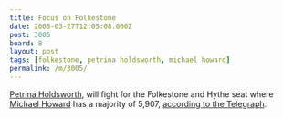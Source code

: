 ```yaml
---
title: Focus on Folkestone
date: 2005-03-27T12:05:08.000Z
post: 3005
board: 8
layout: post
tags: [folkestone, petrina holdsworth, michael howard]
permalink: /m/3005/
---
```

<a href="/wiki/petrina+holdsworth">Petrina Holdsworth</a>, will fight for the Folkestone and Hythe seat where <a href="/wiki/michael+howard">Michael Howard</a> has a majority of 5,907, <a href="http://www.telegraph.co.uk/news/main.jhtml?xml=/news/2005/03/25/uukip.xml&sSheet=/portal/2005/03/25/ixportaltop.html">according to the Telegraph</a>.
